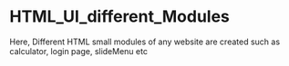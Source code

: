 # HTML_UI_different_Modules
Here, Different HTML small modules of any website are created such as calculator, login page, slideMenu etc
